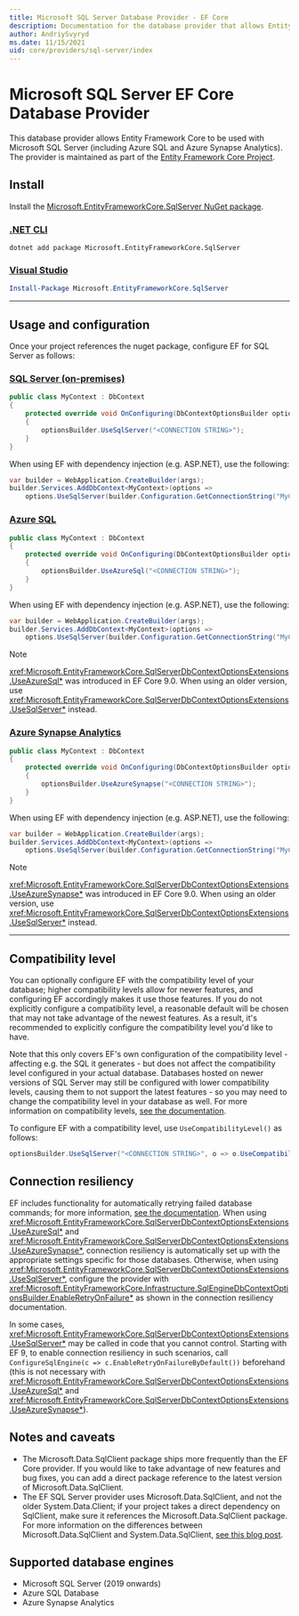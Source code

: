 ```yaml
---
title: Microsoft SQL Server Database Provider - EF Core
description: Documentation for the database provider that allows Entity Framework Core to be used with Microsoft SQL Server
author: AndriySvyryd
ms.date: 11/15/2021
uid: core/providers/sql-server/index
---
```

# Microsoft SQL Server EF Core Database Provider

This database provider allows Entity Framework Core to be used with Microsoft SQL Server (including Azure SQL and Azure Synapse Analytics). The provider is maintained as part of the [Entity Framework Core Project](https://github.com/dotnet/efcore).

## Install

Install the [Microsoft.EntityFrameworkCore.SqlServer NuGet package](https://www.nuget.org/packages/Microsoft.EntityFrameworkCore.SqlServer/).

### [.NET CLI](#tab/dotnet-core-cli)

```dotnetcli
dotnet add package Microsoft.EntityFrameworkCore.SqlServer
```

### [Visual Studio](#tab/vs)

```powershell
Install-Package Microsoft.EntityFrameworkCore.SqlServer
```

***

## Usage and configuration

Once your project references the nuget package, configure EF for SQL Server as follows:

### [SQL Server (on-premises)](#tab/sqlserver)

```c#
public class MyContext : DbContext
{
    protected override void OnConfiguring(DbContextOptionsBuilder optionsBuilder)
    {
        optionsBuilder.UseSqlServer("<CONNECTION STRING>");
    }
}
```

When using EF with dependency injection (e.g. ASP.NET), use the following:

```c#
var builder = WebApplication.CreateBuilder(args);
builder.Services.AddDbContext<MyContext>(options =>
    options.UseSqlServer(builder.Configuration.GetConnectionString("MyContext")));
```

### [Azure SQL](#tab/azure-sql)

```c#
public class MyContext : DbContext
{
    protected override void OnConfiguring(DbContextOptionsBuilder optionsBuilder)
    {
        optionsBuilder.UseAzureSql("<CONNECTION STRING>");
    }
}
```

When using EF with dependency injection (e.g. ASP.NET), use the following:

```c#
var builder = WebApplication.CreateBuilder(args);
builder.Services.AddDbContext<MyContext>(options =>
    options.UseSqlServer(builder.Configuration.GetConnectionString("MyContext")));
```

> [!NOTE]
> <xref:Microsoft.EntityFrameworkCore.SqlServerDbContextOptionsExtensions.UseAzureSql*> was introduced in EF Core 9.0. When using an older version, use <xref:Microsoft.EntityFrameworkCore.SqlServerDbContextOptionsExtensions.UseSqlServer*> instead.

### [Azure Synapse Analytics](#tab/azure-synapse)

```c#
public class MyContext : DbContext
{
    protected override void OnConfiguring(DbContextOptionsBuilder optionsBuilder)
    {
        optionsBuilder.UseAzureSynapse("<CONNECTION STRING>");
    }
}
```

When using EF with dependency injection (e.g. ASP.NET), use the following:

```c#
var builder = WebApplication.CreateBuilder(args);
builder.Services.AddDbContext<MyContext>(options =>
    options.UseSqlServer(builder.Configuration.GetConnectionString("MyContext")));
```

> [!NOTE]
> <xref:Microsoft.EntityFrameworkCore.SqlServerDbContextOptionsExtensions.UseAzureSynapse*> was introduced in EF Core 9.0. When using an older version, use <xref:Microsoft.EntityFrameworkCore.SqlServerDbContextOptionsExtensions.UseSqlServer*> instead.

***

## Compatibility level

You can optionally configure EF with the compatibility level of your database; higher compatibility levels allow for newer features, and configuring EF accordingly makes it use those features. If you do not explicitly configure a compatibility level, a reasonable default will be chosen that may not take advantage of the newest features. As a result, it's recommended to explicitly configure the compatibility level you'd like to have.

Note that this only covers EF's own configuration of the compatibility level - affecting e.g. the SQL it generates - but does not affect the compatibility level configured in your actual database. Databases hosted on newer versions of SQL Server may still be configured with lower compatibility levels, causing them to not support the latest features - so you may need to change the compatibility level in your database as well. For more information on compatibility levels, [see the documentation](/sql/relational-databases/databases/view-or-change-the-compatibility-level-of-a-database).

To configure EF with a compatibility level, use `UseCompatibilityLevel()` as follows:

```c#
optionsBuilder.UseSqlServer("<CONNECTION STRING>", o => o.UseCompatibilityLevel());
```

## Connection resiliency

EF includes functionality for automatically retrying failed database commands; for more information, [see the documentation](xref:core/miscellaneous/connection-resiliency). When using <xref:Microsoft.EntityFrameworkCore.SqlServerDbContextOptionsExtensions.UseAzureSql*> and <xref:Microsoft.EntityFrameworkCore.SqlServerDbContextOptionsExtensions.UseAzureSynapse*>, connection resiliency is automatically set up with the appropriate settings specific for those databases. Otherwise, when using <xref:Microsoft.EntityFrameworkCore.SqlServerDbContextOptionsExtensions.UseSqlServer*>, configure the provider with <xref:Microsoft.EntityFrameworkCore.Infrastructure.SqlEngineDbContextOptionsBuilder.EnableRetryOnFailure*> as shown in the connection resiliency documentation.

In some cases, <xref:Microsoft.EntityFrameworkCore.SqlServerDbContextOptionsExtensions.UseSqlServer*> may be called in code that you cannot control. Starting with EF 9, to enable connection resiliency in such scenarios, call `ConfigureSqlEngine(c => c.EnableRetryOnFailureByDefault())` beforehand (this is not necessary with <xref:Microsoft.EntityFrameworkCore.SqlServerDbContextOptionsExtensions.UseAzureSql*> and <xref:Microsoft.EntityFrameworkCore.SqlServerDbContextOptionsExtensions.UseAzureSynapse*>).

## Notes and caveats

* The Microsoft.Data.SqlClient package ships more frequently than the EF Core provider. If you would like to take advantage of new features and bug fixes, you can add a direct package reference to the latest version of Microsoft.Data.SqlClient.
* The EF SQL Server provider uses Microsoft.Data.SqlClient, and not the older System.Data.Client; if your project takes a direct dependency on SqlClient, make sure it references the Microsoft.Data.SqlClient package. For more information on the differences between Microsoft.Data.SqlClient and System.Data.SqlClient, [see this blog post](https://devblogs.microsoft.com/dotnet/introducing-the-new-microsoftdatasqlclient).

## Supported database engines

* Microsoft SQL Server (2019 onwards)
* Azure SQL Database
* Azure Synapse Analytics
